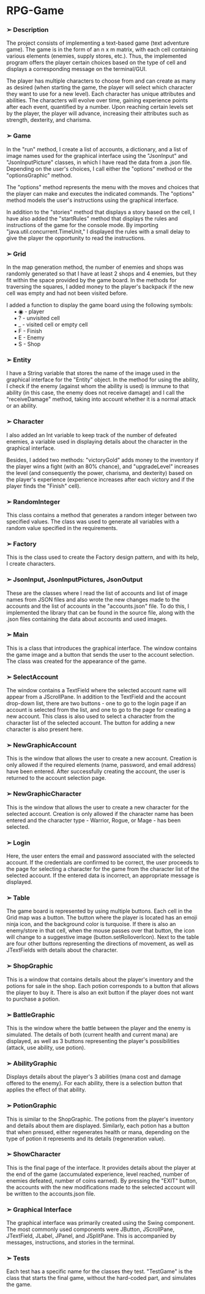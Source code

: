 # RPG-Game

### ➢ Description

The project consists of implementing a text-based game (text adventure game). The game is in the form of an n x m matrix, with each cell containing various elements (enemies, supply stores, etc.). Thus, the implemented program offers the player certain choices based on the type of cell and displays a corresponding message on the terminal/GUI.

The player has multiple characters to choose from and can create as many as desired (when starting the game, the player will select which character they want to use for a new level). Each character has unique attributes and abilities. The characters will evolve over time, gaining experience points after each event, quantified by a number. Upon reaching certain levels set by the player, the player will advance, increasing their attributes such as strength, dexterity, and charisma.


### ➢ Game
In the "run" method, I create a list of accounts, a dictionary, and a list of image names used for the graphical interface using the "JsonInput" and "JsonInputPicture" classes, in which I have read the data from a .json file. Depending on the user's choices, I call either the "options" method or the "optionsGraphic" method.

The "options" method represents the menu with the moves and choices that the player can make and executes the indicated commands. The "options" method models the user's instructions using the graphical interface.

In addition to the "stories" method that displays a story based on the cell, I have also added the "startRules" method that displays the rules and instructions of the game for the console mode. By importing "java.util.concurrent.TimeUnit," I displayed the rules with a small delay to give the player the opportunity to read the instructions.

### ➢ Grid
In the map generation method, the number of enemies and shops was randomly generated so that I have at least 2 shops and 4 enemies, but they fit within the space provided by the game board. In the methods for traversing the squares, I added money to the player's backpack if the new cell was empty and had not been visited before.

I added a function to display the game board using the following symbols: <br>
&nbsp;&nbsp;&nbsp;&nbsp;&nbsp;▪ ◉ - player <br>
&nbsp;&nbsp;&nbsp;&nbsp;&nbsp;▪ ? - unvisited cell <br>
&nbsp;&nbsp;&nbsp;&nbsp;&nbsp;▪ _ - visited cell or empty cell <br>
&nbsp;&nbsp;&nbsp;&nbsp;&nbsp;▪ F - Finish <br>
&nbsp;&nbsp;&nbsp;&nbsp;&nbsp;▪ E - Enemy <br>
&nbsp;&nbsp;&nbsp;&nbsp;&nbsp;▪ S - Shop <br>

### ➢ Entity
I have a String variable that stores the name of the image used in the graphical interface for the "Entity" object. In the method for using the ability, I check if the enemy (against whom the ability is used) is immune to that ability (in this case, the enemy does not receive damage) and I call the "receiveDamage" method, taking into account whether it is a normal attack or an ability.

### ➢ Character
I also added an Int variable to keep track of the number of defeated enemies, a variable used in displaying details about the character in the graphical interface.

Besides, I added two methods: "victoryGold" adds money to the inventory if the player wins a fight (with an 80% chance), and "upgradeLevel" increases the level (and consequently the power, charisma, and dexterity) based on the player's experience (experience increases after each victory and if the player finds the "Finish" cell).

### ➢ RandomInteger
This class contains a method that generates a random integer between two specified values. The class was used to generate all variables with a random value specified in the requirements.

### ➢ Factory
This is the class used to create the Factory design pattern, and with its help, I create characters.

### ➢ JsonInput, JsonInputPictures, JsonOutput
These are the classes where I read the list of accounts and list of image names from JSON files and also wrote the new changes made to the accounts and the list of accounts in the "accounts.json" file. To do this, I implemented the library that can be found in the source file, along with the .json files containing the data about accounts and used images.

### ➢ Main
This is a class that introduces the graphical interface. The window contains the game image and a button that sends the user to the account selection. The class was created for the appearance of the game.

### ➢ SelectAccount
The window contains a TextField where the selected account name will appear from a JScrollPane. In addition to the TextField and the account drop-down list, there are two buttons - one to go to the login page if an account is selected from the list, and one to go to the page for creating a new account. This class is also used to select a character from the character list of the selected account. The button for adding a new character is also present here.

### ➢ NewGraphicAccount
This is the window that allows the user to create a new account. Creation is only allowed if the required elements (name, password, and email address) have been entered. After successfully creating the account, the user is returned to the account selection page.

### ➢ NewGraphicCharacter
This is the window that allows the user to create a new character for the selected account. Creation is only allowed if the character name has been entered and the character type - Warrior, Rogue, or Mage - has been selected.

### ➢ Login
Here, the user enters the email and password associated with the selected account. If the credentials are confirmed to be correct, the user proceeds to the page for selecting a character for the game from the character list of the selected account. If the entered data is incorrect, an appropriate message is displayed.

### ➢ Table
The game board is represented by using multiple buttons. Each cell in the Grid map was a button. The button where the player is located has an emoji ninja icon, and the background color is turquoise. If there is also an enemy/store in that cell, when the mouse passes over that button, the icon will change to a suggestive image (button.setRolloverIcon). Next to the table are four other buttons representing the directions of movement, as well as JTextFields with details about the character.

### ➢ ShopGraphic
This is a window that contains details about the player's inventory and the potions for sale in the shop. Each potion corresponds to a button that allows the player to buy it. There is also an exit button if the player does not want to purchase a potion.

### ➢ BattleGraphic
This is the window where the battle between the player and the enemy is simulated. The details of both (current health and current mana) are displayed, as well as 3 buttons representing the player's possibilities (attack, use ability, use potion).

### ➢ AbilityGraphic
Displays details about the player's 3 abilities (mana cost and damage offered to the enemy). For each ability, there is a selection button that applies the effect of that ability.

### ➢ PotionGraphic
This is similar to the ShopGraphic. The potions from the player's inventory and details about them are displayed. Similarly, each potion has a button that when pressed, either regenerates health or mana, depending on the type of potion it represents and its details (regeneration value).

### ➢ ShowCharacter
This is the final page of the interface. It provides details about the player at the end of the game (accumulated experience, level reached, number of enemies defeated, number of coins earned). By pressing the "EXIT" button, the accounts with the new modifications made to the selected account will be written to the accounts.json file.

### ➢ Graphical Interface
The graphical interface was primarily created using the Swing component. The most commonly used components were JButton, JScrollPane, JTextField, JLabel, JPanel, and JSplitPane. This is accompanied by messages, instructions, and stories in the terminal.

### ➢ Tests
Each test has a specific name for the classes they test. "TestGame" is the class that starts the final game, without the hard-coded part, and simulates the game.
